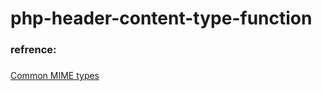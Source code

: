 # php-header-content-type-function
### refrence: 
###
<a href="https://developer.mozilla.org/en-US/docs/Web/HTTP/Basics_of_HTTP/MIME_types/Common_types" target="__blank">Common MIME types</a>
